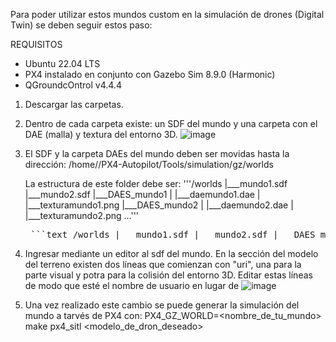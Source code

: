 Para poder utilizar estos mundos custom en la simulación de drones (Digital Twin) se deben seguir estos paso:

REQUISITOS 
- Ubuntu 22.04 LTS
- PX4 instalado en conjunto con Gazebo Sim 8.9.0 (Harmonic)
- QGroundcOntrol v4.4.4

1) Descargar las carpetas.
   
3) Dentro de cada carpeta existe: un SDF del mundo y una carpeta con el DAE (malla) y textura del entorno 3D.
  ![image](https://github.com/user-attachments/assets/55b92da9-f89f-494c-b624-ee851707dfd3)

4) El SDF y la carpeta DAEs del mundo deben ser movidas hasta la dirección:
   /home/<user>/PX4-Autopilot/Tools/simulation/gz/worlds
   
   La estructura de este folder debe ser:
   '''/worlds
     |___mundo1.sdf
     |___mundo2.sdf
     |___DAES_mundo1
     |         |___daemundo1.dae
     |         |___texturamundo1.png
     |___DAES_mundo2
     |         |___daemundo2.dae
     |         |___texturamundo2.png
     ...'''
   <pre> ```text /worlds |___mundo1.sdf |___mundo2.sdf |___DAES_mundo1 | |___daemundo1.dae | |___texturamundo1.png |___DAES_mundo2 | |___daemundo2.dae | |___texturamundo2.png ``` </pre>
   
6)  Ingresar mediante un editor al sdf del mundo. En la sección del modelo del terreno existen dos líneas que
     comienzan con "uri", una para la parte visual y potra para la colisión del entorno 3D. Editar estas líneas
    de modo que esté el nombre de usuario en lugar de <user>
    ![image](https://github.com/user-attachments/assets/7ae67c6f-5fae-4fd2-9abd-534843592e88)

7) Una vez realizado este cambio se puede generar la simulación del mundo a tarvés de PX4 con:
   PX4_GZ_WORLD=<nombre_de_tu_mundo> make px4_sitl <modelo_de_dron_deseado>
